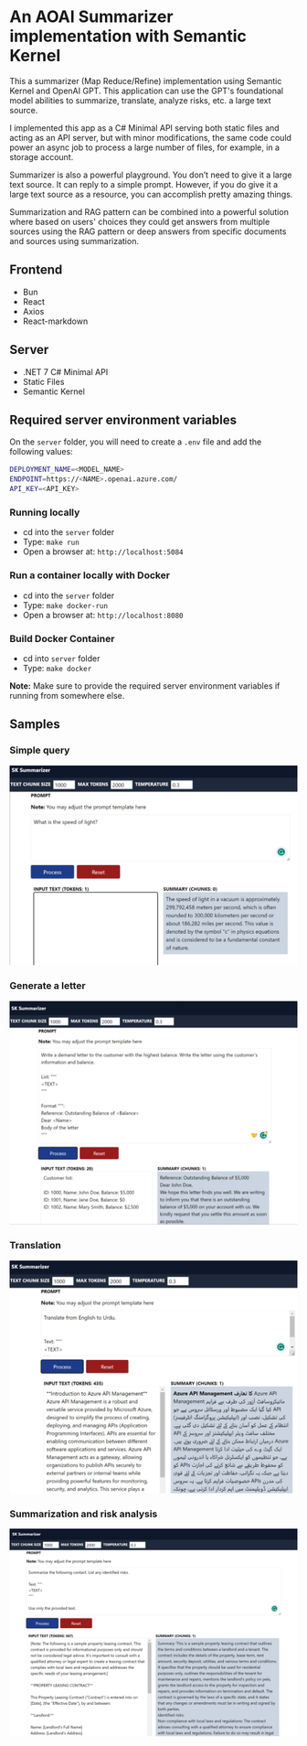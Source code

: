 # An AOAI Summarizer implementation with Semantic Kernel

This a summarizer (Map Reduce/Refine) implementation using Semantic Kernel and OpenAI GPT. This application can use the GPT's foundational model abilities to summarize, translate, analyze risks, etc. a large text source.

I implemented this app as a C# Minimal API serving both static files and acting as an API server, but with minor modifications, the same code could power an async job to process a large number of files, for example, in a storage account.

Summarizer is also a powerful playground. You don’t need to give it a large text source. It can reply to a simple prompt. However, if you do give it a large text source as a resource, you can accomplish pretty amazing things.

Summarization and RAG pattern can be combined into a powerful solution where based on users' choices they could get answers from multiple sources using the RAG pattern or deep answers from specific documents and sources using summarization.

## Frontend

- Bun
- React
- Axios
- React-markdown

## Server

- .NET 7 C# Minimal API
- Static Files
- Semantic Kernel

## Required server environment variables

On the `server` folder, you will need to create a `.env` file and add the following values:

```bash
DEPLOYMENT_NAME=<MODEL_NAME>
ENDPOINT=https://<NAME>.openai.azure.com/
API_KEY=<API_KEY>
```

### Running locally

- cd into the `server` folder
- Type: `make run`
- Open a browser at: `http://localhost:5084`

### Run a container locally with Docker

- cd into the `server` folder
- Type: `make docker-run`
- Open a browser at: `http://localhost:8080`

### Build Docker Container

- cd into `server` folder
- Type: `make docker`

**Note:** Make sure to provide the required server environment variables if running from somewhere else.

## Samples

### Simple query

![Picture shows an image of a answer to a simple prompt](images/sksm-1.png)

### Generate a letter

![Picture shows the system finding a delinquent customer and writing a letter](images/sksm-2.png)

### Translation

![Picture shows an image of a text document being translated from English to Urdu](images/sksm-3.png)

### Summarization and risk analysis

![Picture shows a legal document being summarized and analyzed for risks.](images/sksm-4.png)
